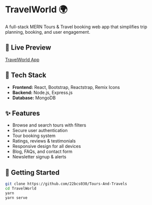 # TravelWorld 🌍

A full-stack MERN Tours & Travel booking web app that simplifies trip planning, booking, and user engagement.

## 🔗 Live Preview
[TravelWorld App](https://travelworld.shuence.com/)

## 🧰 Tech Stack
- **Frontend:** React, Bootstrap, Reactstrap, Remix Icons
- **Backend:** Node.js, Express.js
- **Database:** MongoDB

## ✨ Features
- Browse and search tours with filters
- Secure user authentication
- Tour booking system
- Ratings, reviews & testimonials
- Responsive design for all devices
- Blog, FAQs, and contact form
- Newsletter signup & alerts

## 🚀 Getting Started
```bash
git clone https://github.com/22bcs030/Tours-And-Travels
cd TravelWorld
yarn
yarn serve
